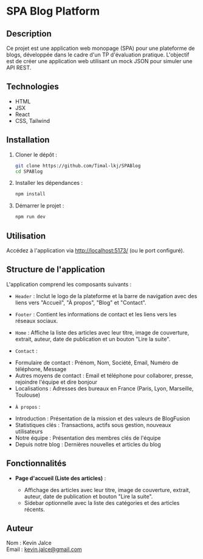 # SPA Blog Platform

## Description

Ce projet est une application web monopage (SPA) pour une plateforme de blogs, développée dans le cadre d'un TP d'évaluation pratique. L'objectif est de créer une application web utilisant un mock JSON pour simuler une API REST.

## Technologies

- HTML
- JSX
- React
- CSS, Tailwind

## Installation

1. Cloner le dépôt :

   ```bash
   git clone https://github.com/Timal-lkj/SPABlog
   cd SPABlog
   ```

2. Installer les dépendances :

   ```bash
   npm install
   ```

3. Démarrer le projet :
   ```bash
   npm run dev
   ```

## Utilisation

Accédez à l'application via [http://localhost:5173/](http://localhost:5173/) (ou le port configuré).

## Structure de l'application

L'application comprend les composants suivants :

- `Header` : Inclut le logo de la plateforme et la barre de navigation avec des liens vers "Accueil", "À propos", "Blog" et "Contact".
- `Footer` : Contient les informations de contact et les liens vers les réseaux sociaux.
- `Home` : Affiche la liste des articles avec leur titre, image de couverture, extrait, auteur, date de publication et un bouton "Lire la suite".

- `Contact` :

* Formulaire de contact : Prénom, Nom, Société, Email, Numéro de téléphone, Message
* Autres moyens de contact : Email et téléphone pour collaborer, presse, rejoindre l'équipe et dire bonjour
* Localisations : Adresses des bureaux en France (Paris, Lyon, Marseille, Toulouse)

- `À propos` :

* Introduction : Présentation de la mission et des valeurs de BlogFusion
* Statistiques clés : Transactions, actifs sous gestion, nouveaux utilisateurs
* Notre équipe : Présentation des membres clés de l'équipe
* Depuis notre blog : Dernières nouvelles et articles du blog

## Fonctionnalités

- **Page d'accueil (Liste des articles)** :

  - Affichage des articles avec leur titre, image de couverture, extrait, auteur, date de publication et bouton "Lire la suite".
  - Sidebar optionnelle avec la liste des catégories et des articles récents.

## Auteur

Nom : Kevin Jalce  
Email : kevin.jalce@gmail.com
